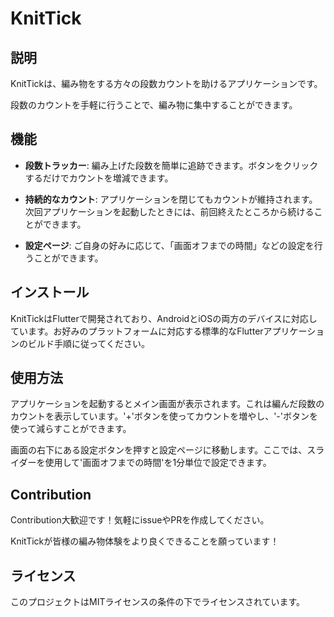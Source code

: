 # KnitTick

## 説明

KnitTickは、編み物をする方々の段数カウントを助けるアプリケーションです。

段数のカウントを手軽に行うことで、編み物に集中することができます。

## 機能

- **段数トラッカー**: 編み上げた段数を簡単に追跡できます。ボタンをクリックするだけでカウントを増減できます。

- **持続的なカウント**: アプリケーションを閉じてもカウントが維持されます。次回アプリケーションを起動したときには、前回終えたところから続けることができます。

- **設定ページ**: ご自身の好みに応じて、「画面オフまでの時間」などの設定を行うことができます。

## インストール

KnitTickはFlutterで開発されており、AndroidとiOSの両方のデバイスに対応しています。お好みのプラットフォームに対応する標準的なFlutterアプリケーションのビルド手順に従ってください。

## 使用方法

アプリケーションを起動するとメイン画面が表示されます。これは編んだ段数のカウントを表示しています。'+'ボタンを使ってカウントを増やし、'-'ボタンを使って減らすことができます。

画面の右下にある設定ボタンを押すと設定ページに移動します。ここでは、スライダーを使用して'画面オフまでの時間'を1分単位で設定できます。

## Contribution

Contribution大歓迎です！気軽にissueやPRを作成してください。

KnitTickが皆様の編み物体験をより良くできることを願っています！

## ライセンス

このプロジェクトはMITライセンスの条件の下でライセンスされています。

